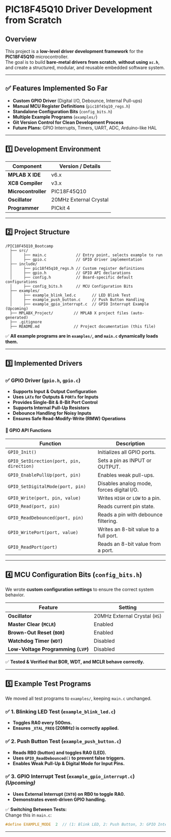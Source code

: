 # **PIC18F45Q10 Driver Development from Scratch**
## **Overview**
This project is a **low-level driver development framework** for the **PIC18F45Q10** microcontroller.  
The goal is to build **bare-metal drivers from scratch**, **without using `xc.h`**, and create a structured, modular, and reusable embedded software system.

---

## **✅ Features Implemented So Far**
- **Custom GPIO Driver** (Digital I/O, Debounce, Internal Pull-ups)
- **Manual MCU Register Definitions** (`pic18f45q10_regs.h`)
- **Standalone Configuration Bits** (`config_bits.h`)
- **Multiple Example Programs** (`examples/`)
- **Git Version Control for Clean Development Process**
- **Future Plans:** GPIO Interrupts, Timers, UART, ADC, Arduino-like HAL

---

## **1️⃣ Development Environment**
| **Component**      | **Version / Details** |
|--------------------|----------------------|
| **MPLAB X IDE**    | v6.x                 |
| **XC8 Compiler**   | v3.x                 |
| **Microcontroller**| PIC18F45Q10          |
| **Oscillator**     | 20MHz External Crystal |
| **Programmer**     | PICkit 4              |

---

## **2️⃣ Project Structure**
```
/PIC18F45Q10_Bootcamp
  ├── src/
  │     ├── main.c             // Entry point, selects example to run
  │     ├── gpio.c             // GPIO driver implementation
  ├── include/
  │     ├── pic18f45q10_regs.h // Custom register definitions
  │     ├── gpio.h             // GPIO API declarations
  │     ├── config.h           // Board-specific default configurations
  │     ├── config_bits.h      // MCU Configuration Bits
  ├── examples/
  │     ├── example_blink_led.c       // LED Blink Test
  │     ├── example_push_button.c     // Push Button Handling
  │     ├── example_gpio_interrupt.c  // GPIO Interrupt Example (Upcoming)
  ├── MPLABX_Project/         // MPLAB X project files (auto-generated)
  ├── .gitignore
  ├── README.md               // Project documentation (this file)
```
✅ **All example programs are in `examples/`, and `main.c` dynamically loads them.**

---

## **3️⃣ Implemented Drivers**
### **✅ GPIO Driver (`gpio.h`, `gpio.c`)**
- **Supports Input & Output Configuration**
- **Uses `LATx` for Outputs & `PORTx` for Inputs**
- **Provides Single-Bit & 8-Bit Port Control**
- **Supports Internal Pull-Up Resistors**
- **Debounce Handling for Noisy Inputs**
- **Ensures Safe Read-Modify-Write (RMW) Operations**

#### **🔹 GPIO API Functions**
| **Function** | **Description** |
|-------------|----------------|
| `GPIO_Init()` | Initializes all GPIO ports. |
| `GPIO_SetDirection(port, pin, direction)` | Sets a pin as INPUT or OUTPUT. |
| `GPIO_EnablePullUp(port, pin)` | Enables weak pull-ups. |
| `GPIO_SetDigitalMode(port, pin)` | Disables analog mode, forces digital I/O. |
| `GPIO_Write(port, pin, value)` | Writes `HIGH` or `LOW` to a pin. |
| `GPIO_Read(port, pin)` | Reads current pin state. |
| `GPIO_ReadDebounced(port, pin)` | Reads a pin with debounce filtering. |
| `GPIO_WritePort(port, value)` | Writes an 8-bit value to a full port. |
| `GPIO_ReadPort(port)` | Reads an 8-bit value from a port. |

---

## **4️⃣ MCU Configuration Bits (`config_bits.h`)**
We wrote **custom configuration settings** to ensure the correct system behavior.

| **Feature**   | **Setting** |
|--------------|------------|
| **Oscillator** | 20MHz External Crystal (`HS`) |
| **Master Clear (`MCLR`)** | Enabled |
| **Brown-Out Reset (`BOR`)** | Enabled |
| **Watchdog Timer (`WDT`)** | Disabled |
| **Low-Voltage Programming (`LVP`)** | Disabled |

✅ **Tested & Verified that BOR, WDT, and MCLR behave correctly.**

---

## **5️⃣ Example Test Programs**
We moved all test programs to `examples/`, keeping `main.c` unchanged.

### ✅ **1. Blinking LED Test (`example_blink_led.c`)**
- **Toggles RA0 every 500ms.**
- **Ensures `_XTAL_FREQ` (20MHz) is correctly applied.**

### ✅ **2. Push Button Test (`example_push_button.c`)**
- **Reads RB0 (button) and toggles RA0 (LED).**
- **Uses `GPIO_ReadDebounced()` to prevent false triggers.**
- **Enables Weak Pull-Up & Digital Mode for Input Pins.**

### ✅ **3. GPIO Interrupt Test (`example_gpio_interrupt.c`)** _(Upcoming)_
- **Uses External Interrupt (`INT0`) on RB0 to toggle RA0.**
- **Demonstrates event-driven GPIO handling.**

✅ **Switching Between Tests:**  
Change this in `main.c`:
```c
#define EXAMPLE_MODE  2  // (1: Blink LED, 2: Push Button, 3: GPIO Interrupt)
```

---
